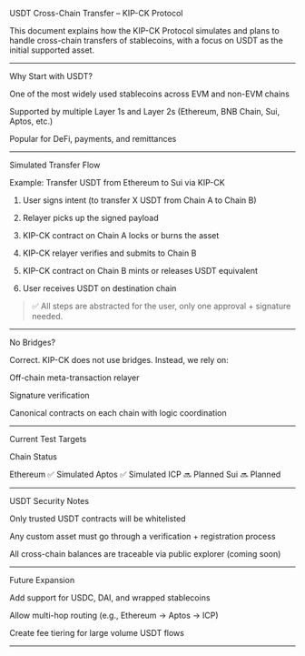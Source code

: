 USDT Cross-Chain Transfer – KIP-CK Protocol

This document explains how the KIP-CK Protocol simulates and plans to handle cross-chain transfers of stablecoins, with a focus on USDT as the initial supported asset.


---

Why Start with USDT?

One of the most widely used stablecoins across EVM and non-EVM chains

Supported by multiple Layer 1s and Layer 2s (Ethereum, BNB Chain, Sui, Aptos, etc.)

Popular for DeFi, payments, and remittances



---

Simulated Transfer Flow

Example: Transfer USDT from Ethereum to Sui via KIP-CK

1. User signs intent (to transfer X USDT from Chain A to Chain B)


2. Relayer picks up the signed payload


3. KIP-CK contract on Chain A locks or burns the asset


4. KIP-CK relayer verifies and submits to Chain B


5. KIP-CK contract on Chain B mints or releases USDT equivalent


6. User receives USDT on destination chain



> ✅ All steps are abstracted for the user, only one approval + signature needed.




---

No Bridges?

Correct. KIP-CK does not use bridges.
Instead, we rely on:

Off-chain meta-transaction relayer

Signature verification

Canonical contracts on each chain with logic coordination



---

Current Test Targets

Chain	Status

Ethereum	✅ Simulated
Aptos	✅ Simulated
ICP	🔜 Planned
Sui	🔜 Planned



---

USDT Security Notes

Only trusted USDT contracts will be whitelisted

Any custom asset must go through a verification + registration process

All cross-chain balances are traceable via public explorer (coming soon)



---

Future Expansion

Add support for USDC, DAI, and wrapped stablecoins

Allow multi-hop routing (e.g., Ethereum → Aptos → ICP)

Create fee tiering for large volume USDT flows



---
